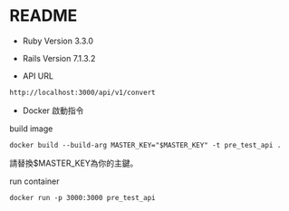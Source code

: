 # README

* Ruby Version
  3.3.0

* Rails Version
  7.1.3.2

* API URL
```
http://localhost:3000/api/v1/convert
```

* Docker 啟動指令

build image
```
docker build --build-arg MASTER_KEY="$MASTER_KEY" -t pre_test_api .
```
請替換$MASTER_KEY為你的主鍵。

run container
```
docker run -p 3000:3000 pre_test_api
```
